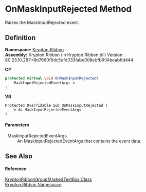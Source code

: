 # OnMaskInputRejected Method


Raises the MaskInputRejected event.



## Definition
**Namespace:** <a href="1e9bc734-cff9-e9b8-f013-94cdac669794.md">Krypton.Ribbon</a>  
**Assembly:** Krypton.Ribbon (in Krypton.Ribbon.dll) Version: 80.23.10.287+8d7660f9dc5efd033fabe008ebfb904beab6d444

**C#**
``` C#
protected virtual void OnMaskInputRejected(
	MaskInputRejectedEventArgs e
)
```
**VB**
``` VB
Protected Overridable Sub OnMaskInputRejected ( 
	e As MaskInputRejectedEventArgs
)
```



#### Parameters
<dl><dt>  MaskInputRejectedEventArgs</dt><dd>An MaskInputRejectedEventArgs that contains the event data.</dd></dl>

## See Also


#### Reference
<a href="48941fdd-6b47-4cf0-44b4-279bc59efe6a.md">KryptonRibbonGroupMaskedTextBox Class</a>  
<a href="1e9bc734-cff9-e9b8-f013-94cdac669794.md">Krypton.Ribbon Namespace</a>  
